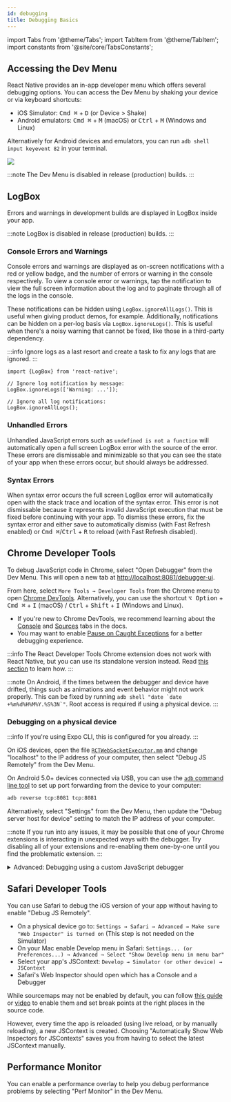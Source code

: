 ```yaml
---
id: debugging
title: Debugging Basics
---
```


import Tabs from '@theme/Tabs'; import TabItem from '@theme/TabItem'; import constants from '@site/core/TabsConstants';

## Accessing the Dev Menu

React Native provides an in-app developer menu which offers several debugging options. You can access the Dev Menu by shaking your device or via keyboard shortcuts:

- iOS Simulator: <kbd>Cmd ⌘</kbd> + <kbd>D</kbd> (or Device > Shake)
- Android emulators: <kbd>Cmd ⌘</kbd> + <kbd>M</kbd> (macOS) or <kbd>Ctrl</kbd> + <kbd>M</kbd> (Windows and Linux)

Alternatively for Android devices and emulators, you can run `adb shell input keyevent 82` in your terminal.

![](/docs/assets/DevMenu.png)

:::note
The Dev Menu is disabled in release (production) builds.
:::

## LogBox

Errors and warnings in development builds are displayed in LogBox inside your app.

:::note
LogBox is disabled in release (production) builds.
:::

### Console Errors and Warnings

Console errors and warnings are displayed as on-screen notifications with a red or yellow badge, and the number of errors or warning in the console respectively. To view a console error or warnings, tap the notification to view the full screen information about the log and to paginate through all of the logs in the console.

These notifications can be hidden using `LogBox.ignoreAllLogs()`. This is useful when giving product demos, for example. Additionally, notifications can be hidden on a per-log basis via `LogBox.ignoreLogs()`. This is useful when there's a noisy warning that cannot be fixed, like those in a third-party dependency.

:::info
Ignore logs as a last resort and create a task to fix any logs that are ignored.
:::

```tsx
import {LogBox} from 'react-native';

// Ignore log notification by message:
LogBox.ignoreLogs(['Warning: ...']);

// Ignore all log notifications:
LogBox.ignoreAllLogs();
```

### Unhandled Errors

Unhandled JavaScript errors such as `undefined is not a function` will automatically open a full screen LogBox error with the source of the error. These errors are dismissable and minimizable so that you can see the state of your app when these errors occur, but should always be addressed.

### Syntax Errors

When syntax error occurs the full screen LogBox error will automatically open with the stack trace and location of the syntax error. This error is not dismissable because it represents invalid JavaScript execution that must be fixed before continuing with your app. To dismiss these errors, fix the syntax error and either save to automatically dismiss (with Fast Refresh enabled) or <kbd>Cmd ⌘</kbd>/<kbd>Ctrl</kbd> + <kbd>R</kbd> to reload (with Fast Refresh disabled).

## Chrome Developer Tools

To debug JavaScript code in Chrome, select "Open Debugger" from the Dev Menu. This will open a new tab at [http://localhost:8081/debugger-ui](http://localhost:8081/debugger-ui).

From here, select `More Tools → Developer Tools` from the Chrome menu to open [Chrome DevTools](https://developer.chrome.com/devtools). Alternatively, you can use the shortcut <kbd>⌥ Option</kbd> + <kbd>Cmd ⌘</kbd> + <kbd>I</kbd> (macOS) / <kbd>Ctrl</kbd> + <kbd>Shift</kbd> + <kbd>I</kbd> (Windows and Linux).

- If you're new to Chrome DevTools, we recommend learning about the [Console](https://developer.chrome.com/docs/devtools/#console) and [Sources](https://developer.chrome.com/docs/devtools/#sources) tabs in the docs.
- You may want to enable [Pause on Caught Exceptions](https://developer.chrome.com/docs/devtools/javascript/breakpoints/#exceptions) for a better debugging experience.

:::info
The React Developer Tools Chrome extension does not work with React Native, but you can use its standalone version instead. Read [this section](debugging.md#react-developer-tools) to learn how.
:::

:::note
On Android, if the times between the debugger and device have drifted, things such as animations and event behavior might not work properly. This can be fixed by running `` adb shell "date `date +%m%d%H%M%Y.%S%3N`" ``. Root access is required if using a physical device.
:::

### Debugging on a physical device

:::info
If you're using Expo CLI, this is configured for you already.
:::

<Tabs groupId="platform" defaultValue={constants.defaultPlatform} values={constants.platforms} className="pill-tabs">
<TabItem value="ios">

On iOS devices, open the file [`RCTWebSocketExecutor.mm`](https://github.com/facebook/react-native/blob/master/packages/react-native/React/CoreModules/RCTWebSocketExecutor.mm) and change "localhost" to the IP address of your computer, then select "Debug JS Remotely" from the Dev Menu.

</TabItem>
<TabItem value="android">

On Android 5.0+ devices connected via USB, you can use the [`adb` command line tool](https://developer.android.com/tools/help/adb.html) to set up port forwarding from the device to your computer:

```sh
adb reverse tcp:8081 tcp:8081
```

Alternatively, select "Settings" from the Dev Menu, then update the "Debug server host for device" setting to match the IP address of your computer.

</TabItem>
</Tabs>

:::note
If you run into any issues, it may be possible that one of your Chrome extensions is interacting in unexpected ways with the debugger. Try disabling all of your extensions and re-enabling them one-by-one until you find the problematic extension.
:::

<details>
<summary>Advanced: Debugging using a custom JavaScript debugger</summary>

To use a custom JavaScript debugger in place of Chrome Developer Tools, set the `REACT_DEBUGGER` environment variable to a command that will start your custom debugger. You can then select "Open Debugger" from the Dev Menu to start debugging.

The debugger will receive a list of all project roots, separated by a space. For example, if you set `REACT_DEBUGGER="node /path/to/launchDebugger.js --port 2345 --type ReactNative"`, then the command `node /path/to/launchDebugger.js --port 2345 --type ReactNative /path/to/reactNative/app` will be used to start your debugger.

:::note
Custom debugger commands executed this way should be short-lived processes, and they shouldn't produce more than 200 kilobytes of output.
:::

</details>

## Safari Developer Tools

You can use Safari to debug the iOS version of your app without having to enable "Debug JS Remotely".

- On a physical device go to: `Settings → Safari → Advanced → Make sure "Web Inspector" is turned on` (This step is not needed on the Simulator)
- On your Mac enable Develop menu in Safari: `Settings... (or Preferences...) → Advanced → Select "Show Develop menu in menu bar"`
- Select your app's JSContext: `Develop → Simulator (or other device) → JSContext`
- Safari's Web Inspector should open which has a Console and a Debugger

While sourcemaps may not be enabled by default, you can follow [this guide](https://blog.nparashuram.com/2019/10/debugging-react-native-ios-apps-with.html) or [video](https://www.youtube.com/watch?v=GrGqIIz51k4) to enable them and set break points at the right places in the source code.

However, every time the app is reloaded (using live reload, or by manually reloading), a new JSContext is created. Choosing "Automatically Show Web Inspectors for JSContexts" saves you from having to select the latest JSContext manually.

## Performance Monitor

You can enable a performance overlay to help you debug performance problems by selecting "Perf Monitor" in the Dev Menu.
